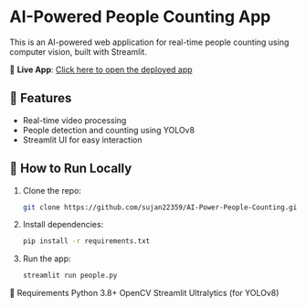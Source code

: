 # AI-Powered People Counting App

This is an AI-powered web application for real-time people counting using computer vision, built with Streamlit.

🔗 **Live App**: [Click here to open the deployed app](https://ai-power-people-counting-joqplq85qumdjqtcenfe8v.streamlit.app/)

## 🧠 Features

- Real-time video processing
- People detection and counting using YOLOv8
- Streamlit UI for easy interaction

## 🚀 How to Run Locally

1. Clone the repo:
   ```bash
   git clone https://github.com/sujan22359/AI-Power-People-Counting.git
   
2. Install dependencies:
   ```bash
   pip install -r requirements.txt
3. Run the app:
    ```bash 
   streamlit run people.py
🧾 Requirements
Python 3.8+
OpenCV
Streamlit
Ultralytics (for YOLOv8)

   
